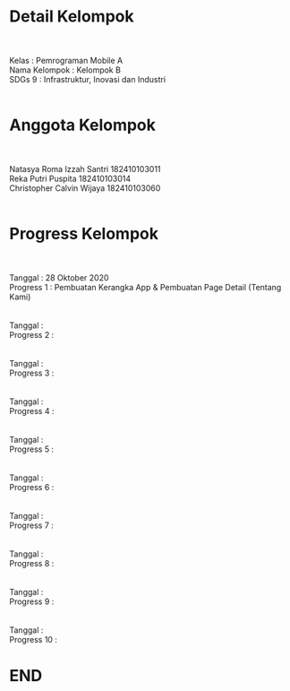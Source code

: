 # Detail Kelompok
<br>
<br>
Kelas           : Pemrograman Mobile A
<br>
Nama Kelompok   : Kelompok B
<br>
SDGs 9          : Infrastruktur, Inovasi dan Industri
<br>
<br>

# Anggota Kelompok
<br>
<br>
Natasya Roma Izzah Santri     182410103011
<br>
Reka Putri Puspita            182410103014
<br>
Christopher Calvin Wijaya     182410103060
<br>
<br>

# Progress Kelompok
<br>
<br>
Tanggal         : 28 Oktober 2020
<br>
Progress 1      : Pembuatan Kerangka App & Pembuatan Page Detail (Tentang Kami)
<br>
<br>
<br>
Tanggal         :
<br>
Progress 2      : 
<br>
<br>
<br>
Tanggal         :
<br>
Progress 3      : 
<br>
<br>
<br>
Tanggal         : 
<br>
Progress 4      : 
<br>
<br>
<br>
Tanggal         : 
<br>
Progress 5      : 
<br>
<br>
<br>
Tanggal         : 
<br>
Progress 6      : 
<br>
<br>
<br>
Tanggal         : 
<br>
Progress 7      : 
<br>
<br>
<br>
Tanggal         : 
<br>
Progress 8      : 
<br>
<br>
<br>
Tanggal         : 
<br>
Progress 9      : 
<br>
<br>
<br>
Tanggal         : 
<br>
Progress 10     : 

# END
